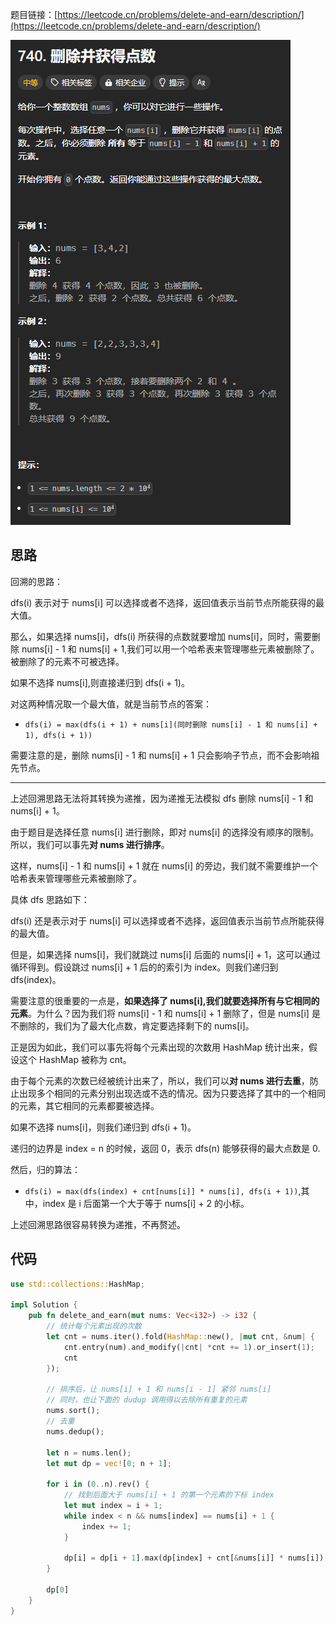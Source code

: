 题目链接：[https://leetcode.cn/problems/delete-and-earn/description/](https://leetcode.cn/problems/delete-and-earn/description/)

![](../../../../../images/2024/1734083995018-7520c348-99b6-42b4-8822-9d12eba73e82.png)

## 思路
回溯的思路：

dfs(i) 表示对于 nums[i] 可以选择或者不选择，返回值表示当前节点所能获得的最大值。

那么，如果选择 nums[i]，dfs(i) 所获得的点数就要增加 nums[i]，同时，需要删除 nums[i] - 1 和 nums[i] + 1,我们可以用一个哈希表来管理哪些元素被删除了。被删除了的元素不可被选择。

如果不选择 nums[i],则直接递归到 dfs(i + 1)。

对这两种情况取一个最大值，就是当前节点的答案：

+ `dfs(i) = max(dfs(i + 1) + nums[i](同时删除 nums[i] - 1 和 nums[i] + 1), dfs(i + 1))`

需要注意的是，删除 nums[i] - 1 和 nums[i] + 1 只会影响子节点，而不会影响祖先节点。

---

上述回溯思路无法将其转换为递推，因为递推无法模拟 dfs 删除 nums[i] - 1 和 nums[i] + 1。

由于题目是选择任意 nums[i] 进行删除，即对 nums[i] 的选择没有顺序的限制。所以，我们可以事先**对 nums 进行排序**。

这样，nums[i] - 1 和 nums[i] + 1 就在 nums[i] 的旁边，我们就不需要维护一个哈希表来管理哪些元素被删除了。

具体 dfs 思路如下：

dfs(i) 还是表示对于 nums[i] 可以选择或者不选择，返回值表示当前节点所能获得的最大值。

但是，如果选择 nums[i]，我们就跳过 nums[i] 后面的 nums[i] + 1，这可以通过循环得到。假设跳过 nums[i] + 1 后的的索引为 index。则我们递归到 dfs(index)。

需要注意的很重要的一点是，**如果选择了 nums[i],我们就要选择所有与它相同的元素**。为什么？因为我们将 nums[i] - 1 和 nums[i] + 1 删除了，但是 nums[i] 是不删除的，我们为了最大化点数，肯定要选择剩下的 nums[i]。

正是因为如此，我们可以事先将每个元素出现的次数用 HashMap 统计出来，假设这个 HashMap 被称为 cnt。

由于每个元素的次数已经被统计出来了，所以，我们可以**对 nums 进行去重**，防止出现多个相同的元素分别出现选或不选的情况。因为只要选择了其中的一个相同的元素，其它相同的元素都要被选择。

如果不选择 nums[i]，则我们递归到 dfs(i + 1)。

递归的边界是 index = n 的时候，返回 0，表示 dfs(n) 能够获得的最大点数是 0.

然后，归的算法：

+ `dfs(i) = max(dfs(index) + cnt[nums[i]] * nums[i], dfs(i + 1))`,其中，index 是 i 后面第一个大于等于 nums[i] + 2 的小标。

上述回溯思路很容易转换为递推，不再赘述。

## 代码
```rust
use std::collections::HashMap;

impl Solution {
    pub fn delete_and_earn(mut nums: Vec<i32>) -> i32 {
        // 统计每个元素出现的次数
        let cnt = nums.iter().fold(HashMap::new(), |mut cnt, &num| {
            cnt.entry(num).and_modify(|cnt| *cnt += 1).or_insert(1);
            cnt 
        });

        // 排序后，让 nums[i] + 1 和 nums[i - 1] 紧邻 nums[i]
        // 同时，也让下面的 dudup 调用得以去除所有重复的元素
        nums.sort();
        // 去重
        nums.dedup();

        let n = nums.len();
        let mut dp = vec![0; n + 1];

        for i in (0..n).rev() {
            // 找到后面大于 nums[i] + 1 的第一个元素的下标 index
            let mut index = i + 1;
            while index < n && nums[index] == nums[i] + 1 { 
                index += 1;
            }
            
            dp[i] = dp[i + 1].max(dp[index] + cnt[&nums[i]] * nums[i]);
        }

        dp[0]
    }
}
```

